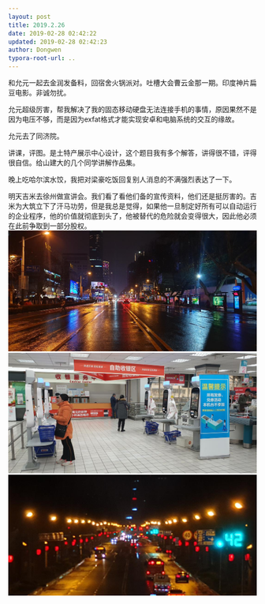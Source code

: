 ```yaml
---
layout: post
title: 2019.2.26
date: 2019-02-28 02:42:22
updated: 2019-02-28 02:42:23
author: Dongwen
typora-root-url: ..
---
```




和允元一起去金润发备料，回宿舍火锅派对。吐槽大会曹云金那一期。印度神片扁豆电影。非诚勿扰。

允元超级厉害，帮我解决了我的固态移动硬盘无法连接手机的事情，原因果然不是因为电压不够，而是因为exfat格式才能实现安卓和电脑系统的交互的缘故。

允元去了同济院。

讲课，评图。是土特产展示中心设计，这个题目我有多个解答，讲得很不错，评得很自信。给山建大的几个同学讲解作品集。

晚上吃哈尔滨水饺，我把对梁豪吃饭回复别人消息的不满强烈表达了一下。

明天吉米去徐州做宣讲会。我们看了看他们备的宣传资料，他们还是挺厉害的。吉米为大筑立下了汗马功劳，但是我总是觉得，如果他一旦制定好所有可以自动运行的企业程序，他的价值就彻底到头了，他被替代的危险就会变得很大，因此他必须在此前争取到一部分股权。
   ![](/img/in-post/x58459595.jpg)
![](/img/in-post/x58459594.jpg)
![](/img/in-post/x58459596.jpg)
